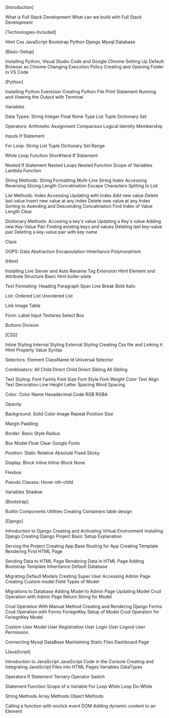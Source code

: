 [Introduction]

What is Full Stack Development
What can we build with Full Stack Development


[Technologies-Included]

Html
Css
JavaScript
Bootstrap
Python
Django
Mysql Database


[Basic-Setup]

Installing Python, Visual Studio Code and Google Chrome
Setting Up Default Browser as Chrome
Changing Execution Policy
Creating and Opening Folder in VS Code


[Python]

Installing Python Exentsion
Creating Python File
Print Statement
Running and Viewing the Output with Terminal

Variables

Data Types:
    String
    Integer
    Float
    None Type
    List
    Tuple
    Dictionary
    Set

Operators:
    Arithmetic
    Assignment
    Comparison
    Logical
    Identity
    Membership

Inputs
If Statement

For Loop:
    String
    List
    Tuple
    Dictionary
    Set
    Range

While Loop
Function
ShortHand If Statement

Nested If Statement
Nested Loops
Nested Function
Scope of Variables
Lambda Function

String Methods:
    String Formatting
    Multi-Line String
    Index Accessing
    Reversing
    Slicing
    Length
    Concatination
    Escape Characters
    Spliting to List

List Methods:
    Index Accessing
    Updating with Index
    Add new value
    Delete last value
    Insert new value at any Index
    Delete new value at any Index
    Sorting to Asending and Descending
    Concatination
    Find Index of Value
    Length
    Clear

Dictionary Methods:
    Accesing a key's value
    Updating a Key's value
    Adding new Key-Value Pair
    Finding existing keys and values
    Deleting last key-value pair
    Deleting a key-value pair with key name

Class

OOPS:
    Data Abstraction
    Encapsulation
    Inheritance
    Polymorphism


[Html]

Installing Live Server and Auto Rename Tag Extension
Html Element and Attribute Structure
Basic html boiler-plate

Text Formating:
    Heading
    Paragraph
    Span
    Line Break
    Bold
    Italic

List:
    Ordered List
    Unordered List

Link
Image
Table

Form:
    Label
    Input
    Textarea
    Select Box

Buttons
Division

[CSS]

Inline Styling
Internal Styling
External Styling
Creating Css file and Linking it Html
Property Value Syntax

Selectors:
    Element
    ClassName
    Id
    Universal Selector

Combinators:
    All Child
    Direct Child
    Direct Sibling
    All Sibling

Text Styling:
    Font Family
    Font Size
    Font Style
    Font Weight
    Color
    Text Align
    Text Decoration
    Line Height
    Letter Spacing
    Word Spacing

Color:
    Color Name
    Hexadecimal Code
    RGB
    RGBA

Opacity

Background:
    Solid Color
    Image
    Repeat
    Position
    Size

Margin
Padding

Border:
    Basic Style
    Radius

Box Model
Float
Clear
Google Fonts

Position:
    Static
    Relative
    Absolute
    Fixed
    Sticky

Display:
    Block
    Inline
    Inline-Block
    None

Flexbox

Pseudo Classes:
    Hover
    nth-child

Variables
Shadow


[Bootstrap]

Builtin Components
Utilities
Creating Containers
table design


[Django]

Introduction to Django
Creating and Activating Virtual Environment
Installing Django
Creating Django Project
Basic Setup Explanation

Serving the Project
Creating App
Base Routing for App
Creating Template
Rendering First HTML Page

Sending Data to HTML Page
Rendering Data in HTML Page
Adding Bootstrap
Template Inheritance
Default Database

Migrating Default Models
Creating Super User
Accessing Admin Page
Creating Custom model
Field Types of Model

Migrations to Database
Adding Model to Admin Page
Updating Model
Crud Operation with Admin Page
Return String for Model

Crud Operation With Manual Method
Creating and Rendering Django Forms
Crud Operation with Forms
ForiegnKey Setup of Model
Crud Operation for ForiegnKey Model

Custom User Model
User Registration
User Login
User Logout
User Permission

Connecting Mysql DataBase
Maintaining Static Files
Dashboard Page


[JavaScript]

Introduction to JavaScript
JavaScript Code in the Console
Creating and Integrating JavaScript Files into HTML Pages
Variables
DataTypes

Operators
If Statement
Ternary
Operator
Switch

Statement
Function
Scope of a Variable
For Loop
While Loop
Do-While

String Methods
Array Methods
Object Methods

Calling a function with onclick event
DOM
Adding dynamic content to an Element







